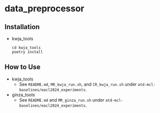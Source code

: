 # data_preprocessor

## Installation

- kwja_tools

    ~~~~
    cd kwja_tools
    poetry install
    ~~~~

## How to Use

- kwja_tools
    - See `README.md`, `MR_kwja_run.sh`, and `CR_kwja_run.sh` under `atd-mcl-baselines/eacl2024_experiments`.
- ginza_tools
    - See `README.md` and `MR_ginza_run.sh` under `atd-mcl-baselines/eacl2024_experiments`.
